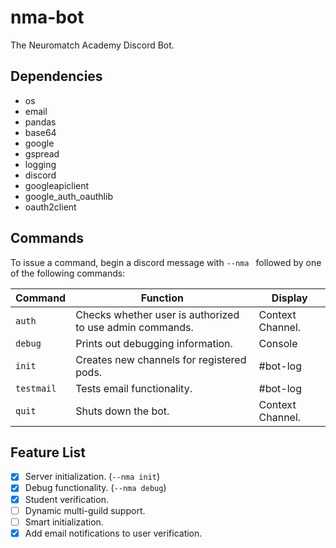 # nma-bot
The Neuromatch Academy Discord Bot.

## Dependencies

* os
* email
* pandas
* base64
* google
* gspread
* logging
* discord
* googleapiclient
* google_auth_oauthlib
* oauth2client


## Commands

To issue a command, begin a discord message with `--nma ` followed by one of the following commands:

Command | Function | Display
------------ | ------------- | -------------
`auth` | Checks whether user is authorized to use admin commands. | Context Channel.
`debug` | Prints out debugging information. | Console
`init` | Creates new channels for registered pods. | #bot-log
`testmail` | Tests email functionality. | #bot-log
`quit` | Shuts down the bot. | Context Channel.

## Feature List

- [x] Server initialization. (`--nma init`)
- [x] Debug functionality. (`--nma debug`)
- [x] Student verification.
- [ ] Dynamic multi-guild support.
- [ ] Smart initialization.
- [x] Add email notifications to user verification.
